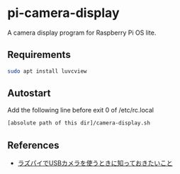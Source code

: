 # pi-camera-display

A camera display program for Raspberry Pi OS lite.

## Requirements

```sh
sudo apt install luvcview
```

## Autostart

Add the following line before exit 0 of /etc/rc.local

```sh
[absolute path of this dir]/camera-display.sh
```

## References

- [ラズパイでUSBカメラを使うときに知っておきたいこと](https://www.hiro345.net/blogs/hiro345/archives/18787.html)
